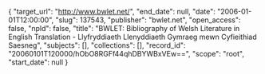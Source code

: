 {
  "target_url": "http://www.bwlet.net/", 
  "end_date": null, 
  "date": "2006-01-01T12:00:00", 
  "slug": 137543, 
  "publisher": "bwlet.net", 
  "open_access": false, 
  "npld": false, 
  "title": "BWLET: Bibliography of Welsh Literature in English Translation - Llyfryddiaeth Llenyddiaeth Gymraeg mewn Cyfieithiad Saesneg", 
  "subjects": [], 
  "collections": [], 
  "record_id": "20060101T120000/hObO8RGFf44qhDBYWBxVEw==", 
  "scope": "root", 
  "start_date": null
}


